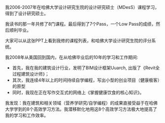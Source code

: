 我2006-2007年在哈佛大学设计研究生院的设计研究硕士（MDesS）课程学习，得到了设计研究硕士。

我读书的那一年共修了8门课程。最后得到了7个Pass，一个Low Pass的成绩，然后顺利毕业。

大家可以从这张PPT上看到我修的课程列表，和哈佛大学设计研究生院的评分系统。

我2008年从美国回到国内，在从哈佛毕业后的10年的学习和工作期间:

- 首先，我在我的建筑设计行业，发明了BIM设计框架Uuarch, 出版了《Revit全过程建筑设计师》；
- 其次，我连续4年以上的时间持续自学编程，写出小型的创业项目（健康极客）的原型
- 同时，我现在正在写作交互式的网络上《掌握健康饮食的核心知识》。

我发现：我在建筑和相关领域（营养学研究/自学编程）的成果直接受益于在哈佛大学学到的8个高效学习方法。我潜移默化地用这8个高效学习方法极大地提高了我的学习和工作效率。




